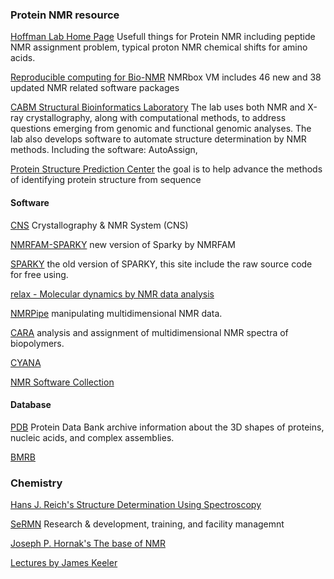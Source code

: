 

### Protein NMR resource

[Hoffman Lab Home Page](http://hoffman.cm.utexas.edu/research/) Usefull things for Protein NMR including peptide NMR assignment problem, typical proton NMR chemical shifts for amino acids.

[Reproducible computing for Bio-NMR](https://www.nmrbox.org/) NMRbox VM includes 46 new and 38 updated NMR related software packages 

[CABM Structural Bioinformatics Laboratory](http://www-nmr.cabm.rutgers.edu/index.htm) The lab uses both NMR and X-ray crystallography, along with computational methods, to address questions emerging from genomic and functional genomic analyses. The lab also develops software to automate structure determination by NMR methods. Including the software: AutoAssign, 

[Protein Structure Prediction Center](http://predictioncenter.org/) the goal is to help advance the methods of identifying protein structure from sequence

#### Software

[CNS](http://cns-online.org/v1.3/) Crystallography & NMR System (CNS)

[NMRFAM-SPARKY](https://nmrfam.wisc.edu/nmrfam-sparky-distribution/) new version of Sparky by NMRFAM

[SPARKY](https://www.cgl.ucsf.edu/home/sparky/) the old version of SPARKY, this site include the raw source code for free using.

[relax - Molecular dynamics by NMR data analysis](http://www.nmr-relax.com/)

[NMRPipe](https://www.ibbr.umd.edu/nmrpipe/index.html) manipulating multidimensional NMR data.

[CARA](http://www.nmr.ch/doku.php) analysis and assignment of multidimensional NMR spectra of biopolymers.

[CYANA](http://www.cyana.org/wiki/index.php/Main_Page) 

[NMR Software Collection](http://www.spincore.com/nmrinfo/software_s.shtml) 

#### Database

[PDB](https://www.rcsb.org) Protein Data Bank archive information about the 3D shapes of proteins, nucleic acids, and complex assemblies.

[BMRB]() 

### Chemistry

[Hans J. Reich's Structure Determination Using Spectroscopy](https://www.chem.wisc.edu/areas/reich/chem605/)

[SeRMN](http://sermn.uab.cat) Research & development, training, and facility managemnt

[Joseph P. Hornak's The base of NMR](http://www.cis.rit.edu/htbooks/nmr/inside.htm)

[Lectures by James Keeler](http://www-keeler.ch.cam.ac.uk/lectures/)


